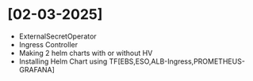 # [02-03-2025]
- ExternalSecretOperator
- Ingress Controller
- Making 2 helm charts with or without HV
- Installing Helm Chart using TF[EBS,ESO,ALB-Ingress,PROMETHEUS-GRAFANA]
